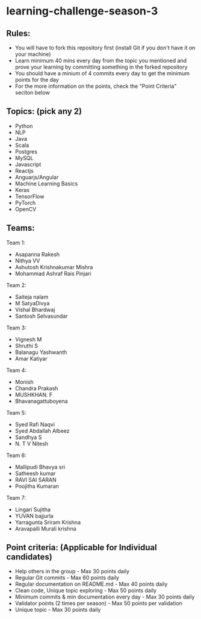 # learning-challenge-season-3

## Rules:
- You will have to fork this repository first (install Git if you don't have it on your machine)
- Learn minimum 40 mins every day from the topic you mentioned and prove your learning by committing something in the forked repository
- You should have a minium of 4 commits every day to get the minimum points for the day
- For the more information on the points, check the "Point Criteria" seciton below


## Topics: (pick any 2)
- Python
- NLP
- Java
- Scala
- Postgres
- MySQL
- Javascript
- Reactjs
- Anguarjs/Angular
- Machine Learning Basics
- Keras
- TensorFlow
- PyTorch
- OpenCV

## Teams:

Team 1:
- Asapanna Rakesh
- Nithya VV
- Ashutosh Krishnakumar Mishra
- Mohammad Ashraf Rais Pinjari 

Team 2:
- Saiteja nalam
- M SatyaDivya
- Vishal Bhardwaj
- Santosh Selvasundar

Team 3:
- Vignesh M
- Shruthi S
- Balanagu Yashwanth
- Amar Katiyar

Team 4:
- Monish
- Chandra Prakash
- MUSHKHAN. F
- Bhavanagattuboyena

Team 5:
- Syed Rafi Naqvi
- Syed  Abdallah Albeez
- Sandhya S
- N. T V Nitesh

Team 6:
- Mallipudi Bhavya sri
- Satheesh kumar
- RAVI SAI SARAN
- Poojitha Kumaran 

Team 7:
- Lingari Sujitha
- YUVAN bajjurla
- Yarragunta  Sriram Krishna
- Aravapalli Murali krishna

## Point criteria: (Applicable for Individual candidates)
- Help others in the group - Max 30 points daily
- Regular Git commits - Max 60 points daily
- Regular documentation on README.md - Max 40 points daily
- Clean code, Unique topic exploring - Max 50 points daily
- Minimum commits & min documentation every day - Max 30 points daily
- Validator points (2 times per season) - Max 50 points per validation
- Unique topic - Max 30 points daily
